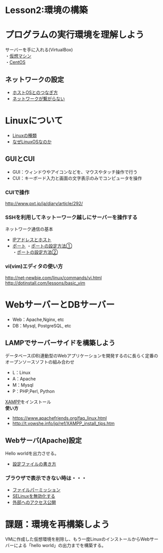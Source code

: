 Lesson2:環境の構築
====

# プログラムの実行環境を理解しよう
サーバーを手に入れる(VirtualBox)  
・[仮想マシン](https://www.virtualbox.org/)  
・[CentOS](http://ftp.jaist.ac.jp/pub/Linux/CentOS/6.6/isos/x86_64/)  

## ネットワークの設定
* [ホストOSとのつなぎ方](http://qiita.com/Itomaki/items/a0a29f29d43a7bd24a32)
* [ネットワークが繋がらない](http://starzero.hatenablog.com/entry/20120807/1344356398)

# Linuxについて
* [Linuxの種類](http://linux.pgtop.net/)
* [なぜLinuxOSなのか](http://www.obenri.com/_myserver/linux.html)

## GUIとCUI
* GUI：ウィンドウやアイコンなどを、マウスやタッチ操作で行う
* CUI：キーボード入力と画面の文字表示のみでコンピュータを操作

### CUIで操作
<http://www.pxt.jp/ja/diary/article/292/>

### SSHを利用してネットーワーク越しにサーバーを操作する
ネットワーク通信の基本

* [IPアドレスとホスト](http://x68000.q-e-d.net/~68user/net/net-1.html)  
* [ポート](http://www.cman.jp/network/term/port.html)
・[ポートの設定方法①](http://d.hatena.ne.jp/Loups-garous/20120917/1347900472)  
・[ポートの設定方法②](http://te2u.hatenablog.jp/entry/2013/09/12/215031)

### vi(vim)エディタの使い方
<http://net-newbie.com/linux/commands/vi.html>  
<http://dotinstall.com/lessons/basic_vim>  

# WebサーバーとDBサーバー
* Web：Apache,Nginx, etc
* DB：Mysql, PostgreSQL, etc

## LAMPでサーバーサイドを構築しよう
データベース(DB)連動型のWebアプリケーションを開発するのに長らく定番のオープンソースソフトの組み合わせ

* L：Linux
* A：Apache
* M：Mysql
* P：PHP,Perl, Python  

[XAMPP](https://www.apachefriends.org/jp/index.html)をインストール  
__使い方__
+ https://www.apachefriends.org/faq_linux.html
+ http://t.vowshe.info/jq/ref/XAMPP_install_tips.htm

## Webサーバ(Apache)設定
Hello worldを出力させる。
* [設定ファイルの書き方](http://www.adminweb.jp/apache/)

### ブラウザで表示できない時は・・・
* [ファイルパーミッション](http://www.tku.ac.jp/~densan/local/permission/permission.htm)
* [SELinuxを無効化する](http://rfs.jp/server/security/selinux01.html)
* [外部へのアクセス公開](http://agrimo.jp/wp/?page_id=882)


# 課題：環境を再構築しよう
VMに作成した仮想環境を削除し、もう一度LinuxのインストールからWebサーバーによる「hello world」の出力までを構築する。
